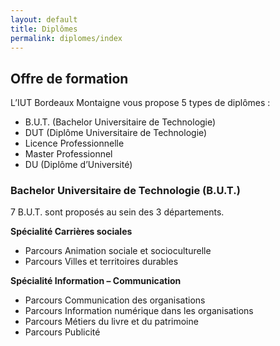 ```yaml
---
layout: default
title: Diplômes
permalink: diplomes/index
---
```


## Offre de formation
L’IUT Bordeaux Montaigne vous propose 5 types de diplômes :

* B.U.T. (Bachelor Universitaire de Technologie)
* DUT (Diplôme Universitaire de Technologie)
* Licence Professionnelle
* Master Professionnel
* DU (Diplôme d’Université)

### Bachelor Universitaire de Technologie (B.U.T.)

7 B.U.T. sont proposés au sein des 3 départements.

**Spécialité Carrières sociales**
* Parcours Animation sociale et socioculturelle
* Parcours Villes et territoires durables

**Spécialité Information – Communication**
* Parcours Communication des organisations
* Parcours Information numérique dans les organisations
* Parcours Métiers du livre et du patrimoine
* Parcours Publicité
